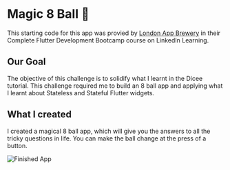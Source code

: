 
# Magic 8 Ball 🎱

This starting code for this app was provied by [London App Brewery](https://www.appbrewery.co/) in their Complete Flutter Development Bootcamp course on LinkedIn Learning. 

## Our Goal

The objective of this challenge is to solidify what I learnt in the Dicee tutorial. This challenge required me to build an 8 ball app and applying what I learnt about Stateless and Stateful Flutter widgets.


## What I created

I created a magical 8 ball app, which will give you the answers to all the tricky questions in life. You can make the ball change at the press of a button. 

![Finished App](https://github.com/londonappbrewery/Images/blob/master/8-ball-flutter-gif.gif)


